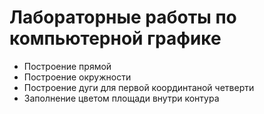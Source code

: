 # Лабораторные работы по компьютерной графике
* Построение прямой
* Построение окружности
* Построение дуги для первой координтаной четверти
* Заполнение цветом площади внутри контура
